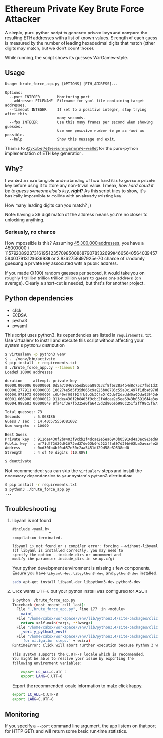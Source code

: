 # Ethereum Private Key Brute Force Attacker

A simple, pure-python script to generate private keys and compare the
resulting ETH addresses with a list of known values.  Strength of each
guess is measured by the number of leading hexadecimal digits that match
(other digits may match, but we don't count those).

While running, the script shows its guesses WarGames-style.

## Usage

```
Usage: brute_force_app.py [OPTIONS] [ETH_ADDRESS]...

Options:
  --port INTEGER        Monitoring port
  --addresses FILENAME  Filename for yaml file containing target addresses.
  --timeout INTEGER     If set to a positive integer, stop trying after this
                        many seconds.
  --fps INTEGER         Use this many frames per second when showing guesses.
                        Use non-positive number to go as fast as possible.
  --help                Show this message and exit.
```

Thanks to
[@vkobel/ethereum-generate-wallet](https://github.com/vkobel/ethereum-generate-wallet)
for the pure-python implementation of ETH key generation.

## Why?

I wanted a more tangible understanding of how hard it is to guess a
private key before using it to store any non-trivial value.  I mean,
_how hard could it be to guess someone else's key, **right**_?  As this
script tries to show, it's basically impossible to collide with an
already existing key.

How many leading digits can you match?  ;)

Note: having a 39 digit match of the address means you're no closer to
unlocking anything.

### Seriously, no chance

How impossible is this?  Assuming [45,000,000 addresses](https://etherscan.io/chart/address),
you have a 45000000 / 115792089237316195423570985008687907853269984665640564039457584007913129639936
or 3.8862758497925e-70 chance of randomly guessing a private key associated with a public
address.

If you made O(100) random guesses per second, it would take you on roughly 1 trillion
trillion trillion trillion years to guess one address (on average).  Clearly a short-cut
is needed, but that's for another project.

## Python dependencies

- click
- ECDSA
- pysha3
- pyyaml

This script uses python3.  Its dependencies are listed in
`requirements.txt`.  Use virtualenv to install and execute this script
without affecting your system's python3 distribution:

```bash
$ virtualenv -p python3 venv
$ . ./venv/bin/activate
$ pip install -r requirements.txt
$ ./brute_force_app.py --timeout 5
Loaded 10000 addresses

duration     attempts private-key                                                      str address
00000.000006 00000001 0d5a730468b5ed565a89b03cf8f6228a4b4d8c75c7fbd1d31b4ef9f003d5660c   3 e0a                                     
00000.277911 00000005 100276e5d5f35d065c9a925b08785c55a8c1497f1dbad970b16d9adbf7e670a0   3 ff1                                     
00000.972975 0000000f c6b40ef08f92ffb8b3b36fa5f65de72daddd0a05da82943deadfa3a63813779f   4 00fb                                    
00001.666908 00000019 911dea430f2b8403f9cbb2f4dcae2e5ea6943b05916d4a3ec9e3ed68927cbc86   4 d301                                    
00004.998683 00000049 8fa41f3e7fb335e0fa6435d2d905eb996c251f2ff98c5fa7719ad88030c59c2c   2 78                                      

Total guesses: 73
Seconds      : 5.068186
Guess / sec  : 14.403575559381602
Num targets  : 10000

Best Guess
Private key  : 911dea430f2b8403f9cbb2f4dcae2e5ea6943b05916d4a3ec9e3ed68927cbc86
Public key   : af71d473026d92073ed27de65b04d523ffa897d59b965ba5aeaa4e29a535f3e3e7dac768a6c3b2ed88d00415472d30fb39ed0a825d54c8070f896fc23d3e67e8
Address      : 0xd301b4bf0ab57e50c2aa5451df29d58e89538ed0
Strength     : 4 of 40 digits (10.00%)

$ deactivate
```

Not recommended: you can skip the `virtualenv` steps and install the
necessary dependencies to your system's python3 distribution:

```bash
$ pip install -r requirements.txt
$ python3 ./brute_force_app.py
...
```

## Troubleshooting

1. libyaml is not found

   ```
   #include <yaml.h>
                    ^
   compilation terminated.

   libyaml is not found or a compiler error: forcing --without-libyaml
   (if libyaml is installed correctly, you may need to
   specify the option --include-dirs or uncomment and
   modify the parameter include_dirs in setup.cfg)
	 ```

   Your python development environment is missing a few components.  Ensure you have `libyaml-dev`, `libpython3-dev`, and `python3-dev` installed.

   ```bash
   sudo apt-get install libyaml-dev libpython3-dev python3-dev
   ```

2. Click wants UTF-8 but your python install was configured for ASCII

    ```bash
    $ python ./brute_force_app.py
    Traceback (most recent call last):
      File "./brute_force_app.py", line 177, in <module>
        main()
      File "/home/cabox/workspace/venv/lib/python3.4/site-packages/click/core.py", line 722, in __call__
        return self.main(*args, **kwargs)
      File "/home/cabox/workspace/venv/lib/python3.4/site-packages/click/core.py", line 676, in main
        _verify_python3_env()
      File "/home/cabox/workspace/venv/lib/python3.4/site-packages/click/_unicodefun.py", line 118, in _verify_python3_env
        'for mitigation steps.' + extra)
    RuntimeError: Click will abort further execution because Python 3 was configured to use ASCII as encoding for the environment.  Consult http://click.pocoo.org/python3/for mitigation steps.

    This system supports the C.UTF-8 locale which is recommended.
    You might be able to resolve your issue by exporting the
    following environment variables:

        export LC_ALL=C.UTF-8
        export LANG=C.UTF-8
    ```

    Export the recommended locale information to make click happy.

    ```bash
    export LC_ALL=C.UTF-8
    export LANG=C.UTF-8
    ```

## Monitoring

If you specify a `--port` command line argument, the app listens on that port
for HTTP GETs and will return some basic run-time statistics.
